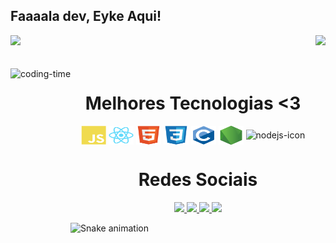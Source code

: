 ## Faaaala dev, Eyke Aqui!

<div>
  
  <img  height="180em" src="https://github-readme-stats.vercel.app/api?username=eyke&show_icons=true&theme=great-gatsby&include_all_commits=true&count_private=true"/>
  <img align="right" height="180em" src="https://github-readme-stats.vercel.app/api/top-langs/?username=LuigiGF&layout=compact&langs_count=16&theme=great-gatsby"/>
</div>
<br>

<div  align="center"> 
  <div style="display: inline_block"><br>
    <img align="left" height="250" alt="coding-time" src="code.gif">
    <h1 align="center">Melhores Tecnologias <3</h1>
    <img align="center" height="30" width="40" alt="js-icon"  src="https://raw.githubusercontent.com/devicons/devicon/master/icons/javascript/javascript-plain.svg">
    <img align="center" height="30" width="40" alt="react-icon" src="https://raw.githubusercontent.com/devicons/devicon/master/icons/react/react-original.svg">
    <img align="center" height="30" width="40" alt="html-icon" src="https://raw.githubusercontent.com/devicons/devicon/master/icons/html5/html5-original.svg">
    <img align="center" height="30" width="40" alt="css-icon" src="https://raw.githubusercontent.com/devicons/devicon/master/icons/css3/css3-original.svg">
    <img align="center" height="30" width="40" alt="c-icon" src="https://raw.githubusercontent.com/devicons/devicon/master/icons/c/c-original.svg">
    <img align="center" height="30" width="40" alt="nodejs-icon" src="https://raw.githubusercontent.com/devicons/devicon/master/icons/nodejs/nodejs-original.svg">
    <img align="center" height="30" width="40" alt="nodejs-icon" src="https://raw.githubusercontent.com/jmnote/z-icons/master/svg/cpp.svg">
   </div>
    
  
  <h1 align="center">Redes Sociais</h1>
    <a href = "mailto: work.luigi.fonseca@gmail.com">
      <img width="30" src="gmail.svg">
    </a>
    <a href = "https://www.linkedin.com/in/luigi-gottardello-fonseca-44651a205/">
      <img width="25" src="linkedin.svg">
    </a>
    <a href = "https://www.youtube.com/channel/UCd5Ivcm28R1C3fCQKbOx2cg">
      <img width="35" src="youtube.svg">
    </a>
    <a href = "https://www.instagram.com/devparadev/">
      <img width="25" src="instagram.png">
    </a>
</div>
  
![Snake animation](https://github.com/LuigiGF/LuigiGF/blob/output/github-contribution-grid-snake.svg)
